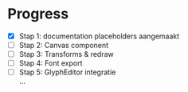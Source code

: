 # Progress

- [x] Stap 1: documentation placeholders aangemaakt
- [ ] Stap 2: Canvas component
- [ ] Stap 3: Transforms & redraw
- [ ] Stap 4: Font export
- [ ] Stap 5: GlyphEditor integratie  
      ...

